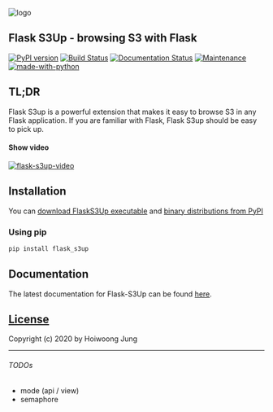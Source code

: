![logo](https://raw.githubusercontent.com/hidekuma/flask-s3up/master/i/logo.png)

## Flask S3Up - browsing S3 with Flask
[![PyPI version](https://badge.fury.io/py/flask-s3up.svg)](https://badge.fury.io/py/flask-s3up)
[![Build Status](https://travis-ci.org/hidekuma/flask-s3up.svg?branch=master)](https://travis-ci.org/hidekuma/flask-s3up)
[![Documentation Status](https://readthedocs.org/projects/flask-s3up/badge/?version=latest)](https://flask-s3up.readthedocs.io/en/latest/?badge=latest)
[![Maintenance](https://img.shields.io/badge/Maintained%3F-yes-green.svg)](https://github.com/hidekuma/flask-s3up/graphs/commit-activity)
[![made-with-python](https://img.shields.io/badge/Made%20with-Python-1f425f.svg)](https://www.python.org/)

## TL;DR
Flask S3up is a powerful extension that makes it easy to browse S3 in any Flask application. If you are familiar with Flask, Flask S3up should be easy to pick up.

#### Show video
[![flask-s3up-video](http://img.youtube.com/vi/yk6h6ym6Diw/0.jpg)](https://youtu.be/yk6h6ym6Diw?t=0s "Click to play on Youtube")

## Installation
You can [download FlaskS3Up executable](https://github.com/hidekuma/flask-s3up/releases) and [binary distributions from PyPI](https://pypi.org/project/flask-s3up/)

### Using pip
```python
pip install flask_s3up
```
## Documentation
The latest documentation for Flask-S3Up can be found [here](https://flask-s3up.readthedocs.io).

[License](LICENSE)
------------------

Copyright (c) 2020 by Hoiwoong Jung

---
###### TODOs
- mode (api / view)
- semaphore
